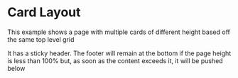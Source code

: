 # Card Layout

This example shows a page with multiple cards of different height based off the same top level grid

It has a sticky header. The footer will remain at the bottom if the page height is less than 100% but, as soon as the content exceeds it, it will be pushed below
